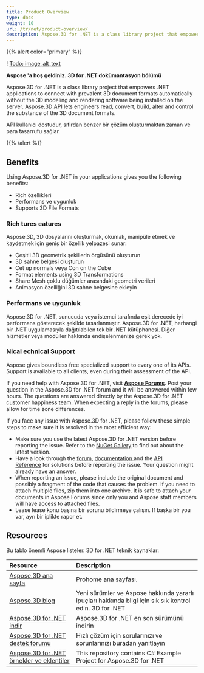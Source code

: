 ```yaml
---
title: Product Overview
type: docs
weight: 10
url: /tr/net/product-overview/
description: Aspose.3D for .NET is a class library project that empowers .NET applications to connect with prevalent 3D document formats automatically without the 3D modeling and rendering software being installed on the server. Aspose.3D API lets engineers read, convert, build, alter and control the substance of the 3D document formats.
---
```

{{% alert color="primary" %}} 

! [Todo: image_alt_text](product-overview_1.png)

**Aspose 'a hoş geldiniz. 3D for .NET dokümantasyon bölümü**

Aspose.3D for .NET is a class library project that empowers .NET applications to connect with prevalent 3D document formats automatically without the 3D modeling and rendering software being installed on the server. Aspose.3D API lets engineers read, convert, build, alter and control the substance of the 3D document formats.

API kullanıcı dostudur, sıfırdan benzer bir çözüm oluşturmaktan zaman ve para tasarrufu sağlar.

{{% /alert %}} 
##  **Benefits**
Using Aspose.3D for .NET in your applications gives you the following benefits:

- Rich özellikleri
- Performans ve uygunluk
- Supports 3D File Formats
###  **Rich tures eatures**
Aspose.3D, 3D dosyalarını oluşturmak, okumak, manipüle etmek ve kaydetmek için geniş bir özellik yelpazesi sunar:

- Çeşitli 3D geometrik şekillerin örgüsünü oluşturun
- 3D sahne belgesi oluşturun
- Cet up normals veya Con on the Cube
- Format elements using 3D Transformations
- Share Mesh çoklu düğümler arasındaki geometri verileri
- Animasyon özelliğini 3D sahne belgesine ekleyin
###  **Performans ve uygunluk**
Aspose.3D for .NET, sunucuda veya istemci tarafında eşit derecede iyi performans gösterecek şekilde tasarlanmıştır. Aspose.3D for .NET, herhangi bir .NET uygulamasıyla dağıtılabilen tek bir .NET kütüphanesi. Diğer hizmetler veya modüller hakkında endişelenmenize gerek yok.
###  **Nical echnical Support**
Aspose gives boundless free specialized support to every one of its APIs. Support is available to all clients, even during their assessment of the API.

If you need help with Aspose.3D for .NET, visit [**Aspose Forums**](https://forum.aspose.com/). Post your question in the Aspose.3D for .NET forum and it will be answered within few hours. The questions are answered directly by the Aspose.3D for .NET customer happiness team. When expecting a reply in the forums, please allow for time zone differences.

If you face any issue with Aspose.3D for .NET, please follow these simple steps to make sure it is resolved in the most efficient way:

- Make sure you use the latest Aspose.3D for .NET version before reporting the issue. Refer to the [NuGet Gallery](https://www.nuget.org/packages/Aspose.3D) to find out about the latest version.
- Have a look through the [forum](https://forum.aspose.com/c/3d), [documentation ](/3d/net/)and the [API Reference](https://reference.aspose.com/3d/net) for solutions before reporting the issue. Your question might already have an answer.
- When reporting an issue, please include the original document and possibly a fragment of the code that causes the problem. If you need to attach multiple files, zip them into one archive. It is safe to attach your documents in Aspose Forums since only you and Aspose staff members will have access to attached files.
- Lease lease konu başına bir sorunu bildirmeye çalışın. If başka bir you var, ayrı bir iplikte rapor et.
##  **Resources**
Bu tablo önemli Aspose listeler. 3D for .NET teknik kaynaklar:

|**Resource**|**Description**|
| :- | :- |
|[Aspose.3D ana sayfa](https://products.aspose.com/3d/net/)|Prohome ana sayfası.|
|[Aspose.3D blog](https://blog.aspose.com/category/3d/)|Yeni sürümler ve Aspose hakkında yararlı ipuçları hakkında bilgi için sık sık kontrol edin. 3D for .NET|
|[Aspose.3D for .NET indir](https://www.nuget.org/packages/Aspose.3d)|Aspose.3D for .NET en son sürümünü indirin|
|[Aspose.3D for .NET destek forumu](https://forum.aspose.com/c/3d/18)|Hızlı çözüm için sorularınızı ve sorunlarınızı buradan yanıtlayın|
|[Aspose.3D for .NET örnekler ve eklentiler](https://github.com/aspose-3d/Aspose.3D-for-.NET)|This repository contains C# Example Project for Aspose.3D for .NET|

